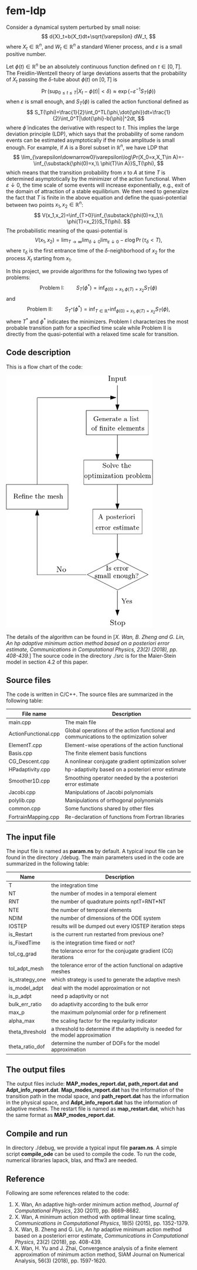 # fem-ldp

Consider a dynamical system perturbed by small noise:
$$
d{X}_t=b(X_t)dt+\sqrt{\varepsilon} dW_t,
$$
where $X_t\in\mathbb{R}^n$, and $W_t\in\mathbb{R}^n$ a standard Wiener process, and $\varepsilon$ is a small positive number. 

Let $\phi(t)\in\mathbb{R}^n$ be an absolutely continuous function defined on $t\in[0,T]$. The Freidlin-Wentzell theory of large deviations asserts that the probability of $X_t$ passing the $\delta$-tube about $\phi(t)$ on $[0,T]$ is 
$$
\Pr(\sup_{0\leq t\leq T}|X_t-\phi(t)|<\delta)\approx\exp(-\varepsilon^{-1}S_T(\phi))
$$
when $\varepsilon$ is small enough, and $S_T(\phi)$ is called the action functional defined as
$$
S_T(\phi)=\frac{1}{2}\int_0^TL(\phi,\dot{\phi})dt=\frac{1}{2}\int_0^T|\dot{\phi}-b(\phi)|^2dt,
$$
  where $\dot{\phi}$ indicates the derivative with respect to $t$. This implies the large deviation principle (LDP), which says that the probability of some random events can be estimated asymptotically if the noise amplitude is small enough. For example, if $A$ is a Borel subset in $\mathbb{R}^n$, we have LDP that
$$
\lim_{\varepsilon\downarrow0}\varepsilon\log\Pr(X_0=x,X_T\in A)=-\inf_{\substack{\phi(0)=x,\\ \phi(T)\in A}}S_T(\phi),
$$
which means that the transition probability from $x$ to $A$ at time $T$ is determined asymptotically by the minimizer of the action functional. When $\varepsilon\downarrow0$, the time scale of some events will increase exponentially, e.g., exit of the domain of attraction of a stable equilibrium. We then need to generalize the fact that $T$ is finite in the above equation and define the quasi-potential between two points $x_1,x_2\in\mathbb{R}^n$: 
$$
V(x_1,x_2)=\inf_{T>0}\inf_{\substack{\phi(0)=x_1,\\ \phi(T)=x_2}}S_T(\phi).
$$
The probabilistic meaning of the quasi-potential is 
$$
V(x_1,x_2)=\lim_{T\rightarrow\infty}\lim_{\delta\downarrow0}\lim_{\varepsilon\downarrow0}-\varepsilon\log\Pr(\tau_\delta<T),
$$
where $\tau_\delta$ is the first entrance time of the $\delta$-neighborhood of $x_2$ for the process $X_t$ starting from $x_1$.   

In this project, we provide algorithms for the following two types of problems:
$$
\textrm{Problem I:}\quad\quad S_{T}(\phi^*)=\inf_{{\phi(0)=x_1, \phi(T)=x_2}}S_T(\phi)
$$
and
$$
\textrm{Problem II:}\quad\quad S_{T^*}(\phi^*)=\inf_{T\in\mathbb{R}^+}\inf_{{\phi(0)=x_1, \phi(T)=x_2}}S_T(\phi),
$$
where $T^*$ and $\phi^*$ indicates the minimizers. Problem I characterizes the most probable transition path for a specified time scale while Problem II is directly from the quasi-potential with a relaxed time scale for transition.

## Code description

This is a flow chart of the code:

![](flow-chart-code.png)

The details of the algorithm can be found in [*X. Wan, B. Zheng and G. Lin, An hp adaptive minimum action method based on a posteriori error estimate, Communications in Computational Physics, 23(2) (2018), pp. 408-439.*] The source code in the directory ./src is for the Maier-Stein model in section 4.2 of this paper. 

## Source files

The code is written in C/C++. The source files are summarized in the following table:

| File name            | Description                                                  |
| -------------------- | ------------------------------------------------------------ |
| main.cpp             | The main file                                                |
| ActionFunctional.cpp | Global operations of the action functional and communications to the optimization solver |
| ElementT.cpp         | Element-wise operations of the action functional             |
| Basis.cpp            | The finite element basis functions                           |
| CG_Descent.cpp       | A nonlinear conjugate gradient optimization solver           |
| HPadaptivity.cpp     | hp-adaptivity based on a posteriori error estimate           |
| Smoother1D.cpp       | Smoothing operator needed by the a posteriori error estimate |
| Jacobi.cpp           | Manipulations of Jacobi polynomials                          |
| polylib.cpp          | Manipulations of orthogonal polynomials                      |
| common.cpp           | Some functions shared by other files                         |
| FortrainMapping.cpp  | Re-declaration of functions from Fortran libraries           |

## The input file

The input file is named as **param.ns** by default. A typical input file can be found in the directory ./debug. The main parameters used in the code are summarized in the following table:

| Name            | Description                                                  |
| --------------- | ------------------------------------------------------------ |
| T               | the integration time                                         |
| NT              | the number of modes in a temporal element                    |
| RNT             | the number of quadrature points nptT=RNT*NT                  |
| NTE             | the number of temporal elements                              |
| NDIM            | the number of dimensions of the ODE system                   |
| IOSTEP          | results will be dumped out every IOSTEP iteration steps      |
| is_Restart      | is the current run restarted from previous one?              |
| is_FixedTime    | is the integration time fixed or not?                        |
| tol_cg_grad     | the tolerance error for the conjugate gradient (CG) iterations |
| tol_adpt_mesh   | the tolerance error of the action functional on adaptive meshes |
| is_strategy_one | which strategy is used to generate the adaptive mesh         |
| is_model_adpt   | deal with the model approximation or not                     |
| is_p_adpt       | need p adaptivity or not                                     |
| bulk_err_ratio  | do adaptivity according to the bulk error                    |
| max_p           | the maximum polynomial order for p refinement                |
| alpha_max       | the scaling factor for the regularity indicator              |
| theta_threshold | a threshold to determine if the adaptivity is needed for the model approximation |
| theta_ratio_dof | determine the number of DOFs for the model approximation     |

## The output files

The output files include: **MAP_modes_report.dat, path_report.dat and Adpt_info_report.dat**. **Map_modes_report.dat** has the information of the transition path in the modal space, and **path_report.dat** has the information in the physical space, and **Adpt_info_report.dat** has the information of adaptive meshes. The restart file is named as **map_restart.dat**, which has the same format as **MAP_modes_report.dat**.

## Compile and run

In directory ./debug, we provide a typical input file **param.ns**. A simple script **compile_ode** can be used to compile the code. To run the code, numerical libraries lapack, blas, and fftw3 are needed. 

## Reference

Following are some references related to the code:

1. X. Wan, An adaptive high-order minimum action method, *Journal of Computational Physics*, 230 (2011), pp. 8669-8682. 
2. X. Wan, A minimum action method with optimal linear time scaling, *Communications in Computational Physics*, 18(5) (2015), pp. 1352-1379. 
3. X. Wan, B. Zheng and G. Lin, An *hp* adaptive minimum action method based on a posteriori error estimate, *Communications in Computational Physics*, 23(2) (2018), pp. 408-439. 
4. X. Wan, H. Yu and J. Zhai, Convergence analysis of a finite element approximation of minimum action method, SIAM Journal on Numerical Analysis, 56(3) (2018), pp. 1597-1620. 